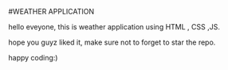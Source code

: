 #WEATHER APPLICATION

hello eveyone, this is weather application using HTML , CSS ,JS.

hope you guyz liked it, make sure not to forget to star the repo.

happy coding:)